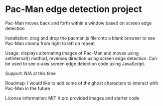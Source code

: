# Pac-Man edge detection project 
Pac-Man moves back and forth within a window based on screen edge detection 

Installation: drag and drop the pacman.js file onto a blank browser to see Pac-Man chomp from right to left on repeat 

Usage: displays alternating images of Pac-Man and moves using setInterval() method, reverses direction using screen edge detection. Can be used to see x-axis screen edge detection code using JavaScript. 

Support: N/A at this time 

Roadmap: I would like to add some of the ghost characters to interact with Pac-Man in the future

License information: MIT X pro provided images and starter code 
